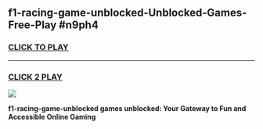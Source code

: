 
## f1-racing-game-unblocked-Unblocked-Games-Free-Play #n9ph4
<h3>
<a href="https://us.freeplayer.one?title=f1-racing-game-unblocked&ref=9M">CLICK TO PLAY</a></h3>
<hr>

<h3>
<a href="https://us.freeplayer.one?title=f1-racing-game-unblocked&ref=9M">CLICK 2 PLAY</a>
  
</h3>

<a href="https://us.freeplayer.one?title=f1-racing-game-unblocked&ref=9M"><img src="https://clearcache.store/games.png"></a>


**f1-racing-game-unblocked games unblocked: Your Gateway to Fun and Accessible Online Gaming**
